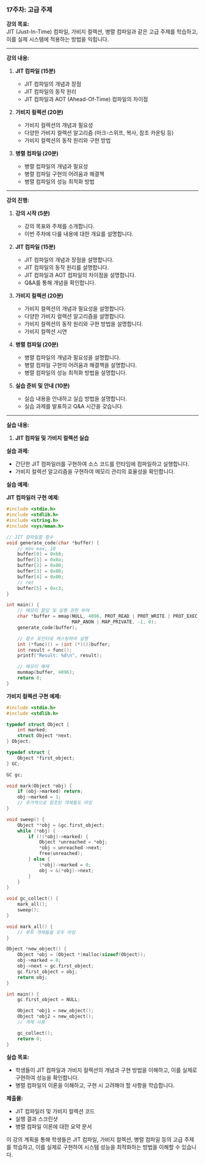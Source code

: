 ### 17주차: 고급 주제

**강의 목표:**  
JIT (Just-In-Time) 컴파일, 가비지 컬렉션, 병렬 컴파일과 같은 고급 주제를 학습하고, 이를 실제 시스템에 적용하는 방법을 익힙니다.

---

**강의 내용:**

1. **JIT 컴파일 (15분)**
   - JIT 컴파일의 개념과 장점
   - JIT 컴파일의 동작 원리
   - JIT 컴파일과 AOT (Ahead-Of-Time) 컴파일의 차이점

2. **가비지 컬렉션 (20분)**
   - 가비지 컬렉션의 개념과 필요성
   - 다양한 가비지 컬렉션 알고리즘 (마크-스위프, 복사, 참조 카운팅 등)
   - 가비지 컬렉션의 동작 원리와 구현 방법

3. **병렬 컴파일 (20분)**
   - 병렬 컴파일의 개념과 필요성
   - 병렬 컴파일 구현의 어려움과 해결책
   - 병렬 컴파일의 성능 최적화 방법

---

**강의 진행:**

1. **강의 시작 (5분)**
   - 강의 목표와 주제를 소개합니다.
   - 이번 주차에 다룰 내용에 대한 개요를 설명합니다.

2. **JIT 컴파일 (15분)**
   - JIT 컴파일의 개념과 장점을 설명합니다.
   - JIT 컴파일의 동작 원리를 설명합니다.
   - JIT 컴파일과 AOT 컴파일의 차이점을 설명합니다.
   - Q&A를 통해 개념을 확인합니다.

3. **가비지 컬렉션 (20분)**
   - 가비지 컬렉션의 개념과 필요성을 설명합니다.
   - 다양한 가비지 컬렉션 알고리즘을 설명합니다.
   - 가비지 컬렉션의 동작 원리와 구현 방법을 설명합니다.
   - 가비지 컬렉션 시연

4. **병렬 컴파일 (20분)**
   - 병렬 컴파일의 개념과 필요성을 설명합니다.
   - 병렬 컴파일 구현의 어려움과 해결책을 설명합니다.
   - 병렬 컴파일의 성능 최적화 방법을 설명합니다.

5. **실습 준비 및 안내 (10분)**
   - 실습 내용을 안내하고 실습 방법을 설명합니다.
   - 실습 과제를 발표하고 Q&A 시간을 갖습니다.

---

**실습 내용:**

1. **JIT 컴파일 및 가비지 컬렉션 실습**

**실습 과제:**
- 간단한 JIT 컴파일러를 구현하여 소스 코드를 런타임에 컴파일하고 실행합니다.
- 가비지 컬렉션 알고리즘을 구현하여 메모리 관리의 효율성을 확인합니다.

**실습 예제:**

**JIT 컴파일러 구현 예제:**

```c
#include <stdio.h>
#include <stdlib.h>
#include <string.h>
#include <sys/mman.h>

// JIT 컴파일할 함수
void generate_code(char *buffer) {
    // mov eax, 10
    buffer[0] = 0xb8;
    buffer[1] = 0x0a;
    buffer[2] = 0x00;
    buffer[3] = 0x00;
    buffer[4] = 0x00;
    // ret
    buffer[5] = 0xc3;
}

int main() {
    // 메모리 할당 및 실행 권한 부여
    char *buffer = mmap(NULL, 4096, PROT_READ | PROT_WRITE | PROT_EXEC,
                        MAP_ANON | MAP_PRIVATE, -1, 0);
    generate_code(buffer);

    // 함수 포인터로 캐스팅하여 실행
    int (*func)() = (int (*)())buffer;
    int result = func();
    printf("Result: %d\n", result);

    // 메모리 해제
    munmap(buffer, 4096);
    return 0;
}
```

**가비지 컬렉션 구현 예제:**

```c
#include <stdio.h>
#include <stdlib.h>

typedef struct Object {
    int marked;
    struct Object *next;
} Object;

typedef struct {
    Object *first_object;
} GC;

GC gc;

void mark(Object *obj) {
    if (obj->marked) return;
    obj->marked = 1;
    // 추가적으로 참조된 객체들도 마킹
}

void sweep() {
    Object **obj = &gc.first_object;
    while (*obj) {
        if (!(*obj)->marked) {
            Object *unreached = *obj;
            *obj = unreached->next;
            free(unreached);
        } else {
            (*obj)->marked = 0;
            obj = &(*obj)->next;
        }
    }
}

void gc_collect() {
    mark_all();
    sweep();
}

void mark_all() {
    // 루트 객체들을 모두 마킹
}

Object *new_object() {
    Object *obj = (Object *)malloc(sizeof(Object));
    obj->marked = 0;
    obj->next = gc.first_object;
    gc.first_object = obj;
    return obj;
}

int main() {
    gc.first_object = NULL;

    Object *obj1 = new_object();
    Object *obj2 = new_object();
    // 객체 사용

    gc_collect();
    return 0;
}
```

**실습 목표:**
- 학생들이 JIT 컴파일과 가비지 컬렉션의 개념과 구현 방법을 이해하고, 이를 실제로 구현하여 성능을 확인합니다.
- 병렬 컴파일의 이론을 이해하고, 구현 시 고려해야 할 사항을 학습합니다.

**제출물:**
- JIT 컴파일러 및 가비지 컬렉션 코드
- 실행 결과 스크린샷
- 병렬 컴파일 이론에 대한 요약 문서

이 강의 계획을 통해 학생들은 JIT 컴파일, 가비지 컬렉션, 병렬 컴파일 등의 고급 주제를 학습하고, 이를 실제로 구현하여 시스템 성능을 최적화하는 방법을 이해할 수 있습니다.